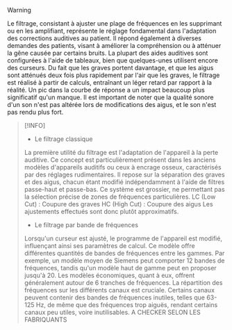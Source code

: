 >[!WARNING]
>Le filtrage, consistant à ajuster une plage de fréquences en les supprimant ou en les amplifiant, représente le réglage fondamental dans l'adaptation des corrections auditives au patient. Il répond également à diverses demandes des patients, visant à améliorer la compréhension ou à atténuer la gêne causée par certains bruits. La plupart des aides auditives sont configurées à l'aide de tableaux, bien que quelques-unes utilisent encore des curseurs.
>Du fait que les graves portent davantage, et que les aigus sont atténués deux fois plus rapidement par l'air que les graves, le filtrage est réalisé à partir de calculs, entraînant un léger retard par rapport à la réalité. Un pic dans la courbe de réponse a un impact beaucoup plus significatif qu'un manque. Il est important de noter que la qualité sonore d'un son n'est pas altérée lors de modifications des aigus, et le son n'est pas rendu plus fort.

>[!INFO]
>- Le filtrage classique
>
>La première utilité du filtrage est l'adaptation de l'appareil à la perte auditive. Ce concept est particulièrement présent dans les anciens modèles d'appareils auditifs ou ceux à encrage osseux, caractérisés par des réglages rudimentaires. Il repose sur la séparation des graves et des aigus, chacun étant modifié indépendamment à l'aide de filtres passe-haut et passe-bas. Ce système est grossier, ne permettant pas la sélection précise de zones de fréquences particulières.
>LC (Low Cut) : Coupure des graves
>HC (High Cut) : Coupure des aigus
>Les ajustements effectués sont donc plutôt approximatifs.
>
>- Le filtrage par bande de fréquences
>
>Lorsqu'un curseur est ajusté, le programme de l'appareil est modifié, influençant ainsi ses paramètres de calcul. Ce modèle offre différentes quantités de bandes de fréquences entre les gammes. Par exemple, un modèle moyen de Siemens peut comporter 12 bandes de fréquences, tandis qu'un modèle haut de gamme peut en proposer jusqu'à 20. Les modèles économiques, quant à eux, offrent généralement autour de 6 tranches de fréquences.
>La répartition des fréquences sur les différents canaux est cruciale. Certains canaux peuvent contenir des bandes de fréquences inutiles, telles que 63-125 Hz, de même que des fréquences trop aiguës, rendant certains canaux peu utiles, voire inutilisables. A CHECKER SELON LES FABRIQUANTS





